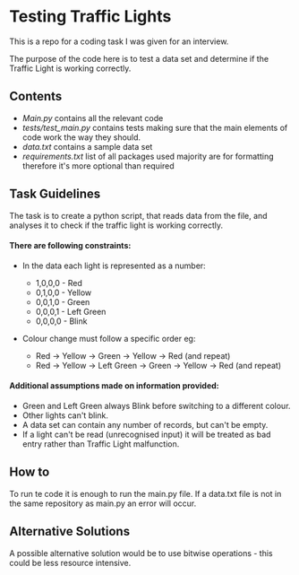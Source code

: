 # Testing Traffic Lights
This is a repo for a coding task I was given for an interview.

The purpose of the code here is to test a data set and determine if the Traffic Light is working correctly.
## Contents
 - _Main.py_ contains all the relevant code
 - _tests/test_main.py_ contains tests making sure that the main elements of code work the way they should.
 - _data.txt_ contains a sample data set
 - _requirements.txt_ list of all packages used majority are for formatting therefore it's more optional than required

## Task Guidelines
The task is to create a python script, that reads data from the file, and analyses it to check if the traffic light is
working correctly. 

#### There are following constraints:
- In the data each light is represented as a number:
  - 1,0,0,0 - Red
  - 0,1,0,0 - Yellow
  - 0,0,1,0 - Green
  - 0,0,0,1 - Left Green
  - 0,0,0,0 - Blink

- Colour change must follow a specific order eg:
  - Red -> Yellow -> Green -> Yellow -> Red (and repeat)
  - Red -> Yellow -> Left Green -> Green -> Yellow -> Red (and repeat)

#### Additional assumptions made on information provided:
- Green and Left Green always Blink before switching to a different colour.
- Other lights can't blink.
- A data set can contain any number of records, but can't be empty.
- If a light can't be read (unrecognised input) it will be treated as bad entry rather than Traffic Light malfunction.

## How to
To run te code it is enough to run the main.py file. If a data.txt file is not in the same repository as main.py an error will occur. 

## Alternative Solutions
A possible alternative solution would be to use bitwise operations -  this could be less resource intensive.
